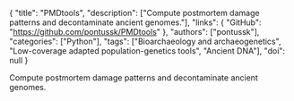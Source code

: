 {
  "title": "PMDtools",
  "description": ["Compute postmortem damage patterns and decontaminate ancient genomes."],
  "links": {
    "GitHub": "https://github.com/pontussk/PMDtools"
  },
  "authors": ["pontussk"],
  "categories": ["Python"],
  "tags": ["Bioarchaeology and archaeogenetics", "Low-coverage adapted population-genetics tools", "Ancient DNA"],
  "doi": null
}

<!-- Generated by csv2md.R – do not edit by hand -->

Compute postmortem damage patterns and decontaminate ancient genomes.